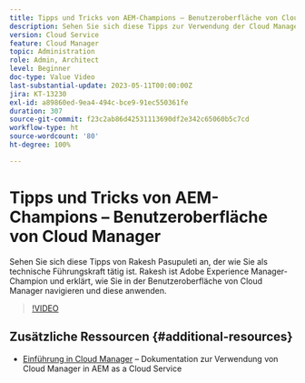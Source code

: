 ```yaml
---
title: Tipps und Tricks von AEM-Champions – Benutzeroberfläche von Cloud Manager
description: Sehen Sie sich diese Tipps zur Verwendung der Cloud Manager-Benutzeroberfläche vom AEM-Champion und -Experten Rakesh Pasupuleti an.
version: Cloud Service
feature: Cloud Manager
topic: Administration
role: Admin, Architect
level: Beginner
doc-type: Value Video
last-substantial-update: 2023-05-11T00:00:00Z
jira: KT-13230
exl-id: a89860ed-9ea4-494c-bce9-91ec550361fe
duration: 307
source-git-commit: f23c2ab86d42531113690df2e342c65060b5c7cd
workflow-type: ht
source-wordcount: '80'
ht-degree: 100%

---
```


# Tipps und Tricks von AEM-Champions – Benutzeroberfläche von Cloud Manager

Sehen Sie sich diese Tipps von Rakesh Pasupuleti an, der wie Sie als technische Führungskraft tätig ist. Rakesh ist Adobe Experience Manager-Champion und erklärt, wie Sie in der Benutzeroberfläche von Cloud Manager navigieren und diese anwenden.

>[!VIDEO](https://video.tv.adobe.com/v/3419298?quality=12&learn=on)

## Zusätzliche Ressourcen {#additional-resources}

* [Einführung in Cloud Manager](https://experienceleague.adobe.com/docs/experience-manager-cloud-service/content/onboarding/concepts/cloud-manager-introduction.html?lang=de) – Dokumentation zur Verwendung von Cloud Manager in AEM as a Cloud Service
